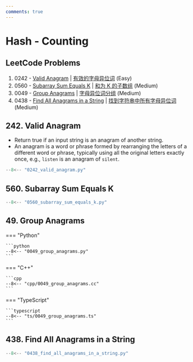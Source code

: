 ```yaml
---
comments: true
---
```


# Hash - Counting

## LeetCode Problems

1. 0242 - [Valid Anagram](https://leetcode.com/problems/valid-anagram/) | [有效的字母异位词](https://leetcode-cn.com/problems/valid-anagram/) (Easy)
2. 0560 - [Subarray Sum Equals K](https://leetcode.com/problems/subarray-sum-equals-k/) | [和为 K 的子数组](https://leetcode-cn.com/problems/subarray-sum-equals-k/) (Medium)
3. 0049 - [Group Anagrams](https://leetcode.com/problems/group-anagrams/) | [字母异位词分组](https://leetcode-cn.com/problems/group-anagrams/) (Medium)
4. 0438 - [Find All Anagrams in a String](https://leetcode.com/problems/find-all-anagrams-in-a-string/) | [找到字符串中所有字母异位词](https://leetcode-cn.com/problems/find-all-anagrams-in-a-string/) (Medium)

## 242. Valid Anagram

-   Return true if an input string is an anagram of another string.
-   An anagram is a word or phrase formed by rearranging the letters of a different word or phrase, typically using all the original letters exactly once, e.g., `listen` is an anagram of `silent`.

```python
--8<-- "0242_valid_anagram.py"
```

## 560. Subarray Sum Equals K

```python
--8<-- "0560_subarray_sum_equals_k.py"
```

## 49. Group Anagrams

=== "Python"

    ```python
    --8<-- "0049_group_anagrams.py"
    ```

=== "C++"

    ```cpp
    --8<-- "cpp/0049_group_anagrams.cc"
    ```

=== "TypeScript"

    ```typescript
    --8<-- "ts/0049_group_anagrams.ts"
    ```

## 438. Find All Anagrams in a String

```python
--8<-- "0438_find_all_anagrams_in_a_string.py"
```
